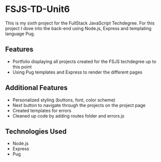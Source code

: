 # FSJS-TD-Unit6

This is my sixth project for the FullStack JavaScript Techdegree. For this project I dove into the back-end using Node.js, Express and templating language Pug.

## Features
- Portfolio displaying all projects created for the FSJS techdegree up to this point
- Using Pug templates and Express to render the different pages

## Additional Features
- Personalized styling (buttons, font, color scheme)
- Next button to navigate through the projects on the project page
- Created templates for errors
- Cleaned up code by adding routes folder and errors.js

## Technologies Used
- Node.js
- Express
- Pug